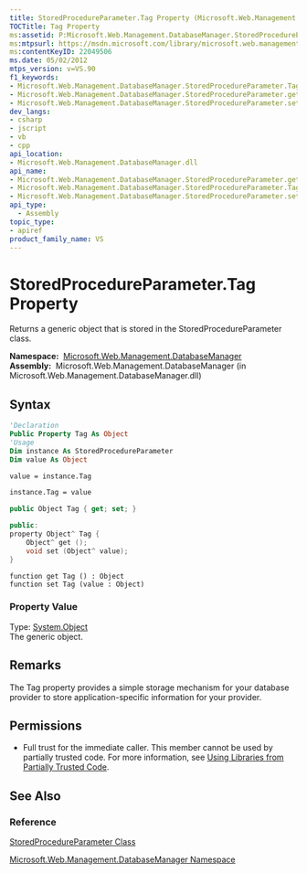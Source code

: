 ```yaml
---
title: StoredProcedureParameter.Tag Property (Microsoft.Web.Management.DatabaseManager)
TOCTitle: Tag Property
ms:assetid: P:Microsoft.Web.Management.DatabaseManager.StoredProcedureParameter.Tag
ms:mtpsurl: https://msdn.microsoft.com/library/microsoft.web.management.databasemanager.storedprocedureparameter.tag(v=VS.90)
ms:contentKeyID: 22049506
ms.date: 05/02/2012
mtps_version: v=VS.90
f1_keywords:
- Microsoft.Web.Management.DatabaseManager.StoredProcedureParameter.Tag
- Microsoft.Web.Management.DatabaseManager.StoredProcedureParameter.get_Tag
- Microsoft.Web.Management.DatabaseManager.StoredProcedureParameter.set_Tag
dev_langs:
- csharp
- jscript
- vb
- cpp
api_location:
- Microsoft.Web.Management.DatabaseManager.dll
api_name:
- Microsoft.Web.Management.DatabaseManager.StoredProcedureParameter.get_Tag
- Microsoft.Web.Management.DatabaseManager.StoredProcedureParameter.Tag
- Microsoft.Web.Management.DatabaseManager.StoredProcedureParameter.set_Tag
api_type:
  - Assembly
topic_type:
- apiref
product_family_name: VS
---
```


# StoredProcedureParameter.Tag Property

Returns a generic object that is stored in the StoredProcedureParameter class.

**Namespace:**  [Microsoft.Web.Management.DatabaseManager](microsoft-web-management-databasemanager-namespace.md)  
**Assembly:**  Microsoft.Web.Management.DatabaseManager (in Microsoft.Web.Management.DatabaseManager.dll)

## Syntax

```vb
'Declaration
Public Property Tag As Object
'Usage
Dim instance As StoredProcedureParameter
Dim value As Object

value = instance.Tag

instance.Tag = value
```

```csharp
public Object Tag { get; set; }
```

```cpp
public:
property Object^ Tag {
    Object^ get ();
    void set (Object^ value);
}
```

```jscript
function get Tag () : Object
function set Tag (value : Object)
```

### Property Value

Type: [System.Object](https://msdn.microsoft.com/library/e5kfa45b)  
The generic object.  

## Remarks

The Tag property provides a simple storage mechanism for your database provider to store application-specific information for your provider.

## Permissions

  - Full trust for the immediate caller. This member cannot be used by partially trusted code. For more information, see [Using Libraries from Partially Trusted Code](https://msdn.microsoft.com/library/8skskf63).

## See Also

### Reference

[StoredProcedureParameter Class](storedprocedureparameter-class-microsoft-web-management-databasemanager.md)

[Microsoft.Web.Management.DatabaseManager Namespace](microsoft-web-management-databasemanager-namespace.md)
